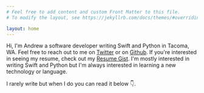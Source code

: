 ```yaml
---
# Feel free to add content and custom Front Matter to this file.
# To modify the layout, see https://jekyllrb.com/docs/themes/#overriding-theme-defaults

layout: home
---
```


Hi, I'm Andrew a software developer writing Swift and Python in Tacoma, WA.
Feel free to reach out to me on [Twitter](https://twitter.com/miotke) or on [Github](https://github.com/miotke).
If you're interested in seeing my resume, check out my [Resume Gist](https://gist.github.com/miotke/4f25049cee4c422c63dc94257ce3b2aa).
I'm mostly interested in writing Swift and Python but I'm always interested in learning a new technology or language.

I rarely write but when I do you can read it below 👇.

